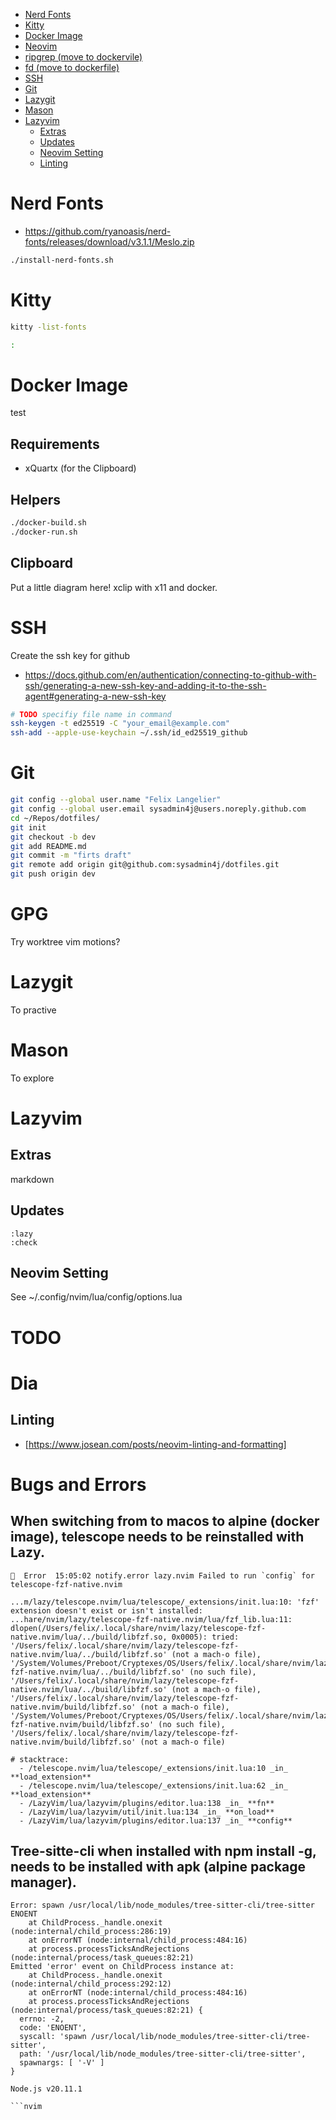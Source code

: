 <!--toc:start-->
- [Nerd Fonts](#nerd-fonts)
- [Kitty](#kitty)
- [Docker Image](#docker-image)
- [Neovim](#neovim)
- [ripgrep (move to dockervile)](#ripgrep-move-to-dockervile)
- [fd (move to dockerfile)](#fd-move-to-dockerfile)
- [SSH](#ssh)
- [Git](#git)
- [Lazygit](#lazygit)
- [Mason](#mason)
- [Lazyvim](#lazyvim)
  - [Extras](#extras)
  - [Updates](#updates)
  - [Neovim Setting](#neovim-setting)
  - [Linting](#linting)
<!--toc:end-->

# Nerd Fonts

* https://github.com/ryanoasis/nerd-fonts/releases/download/v3.1.1/Meslo.zip

```zsh
./install-nerd-fonts.sh
```

# Kitty

```zsh
kitty -list-fonts
```

```zsh
:
```

# Docker Image

test

## Requirements

- xQuartx (for the Clipboard)

## Helpers

```zsh
./docker-build.sh
./docker-run.sh
```

## Clipboard

Put a little diagram here! xclip with x11 and docker.

# SSH

Create the ssh key for github

*  https://docs.github.com/en/authentication/connecting-to-github-with-ssh/generating-a-new-ssh-key-and-adding-it-to-the-ssh-agent#generating-a-new-ssh-key

```zsh
# TODO specifiy file name in command
ssh-keygen -t ed25519 -C "your_email@example.com"
ssh-add --apple-use-keychain ~/.ssh/id_ed25519_github
```

# Git

```zsh
git config --global user.name "Felix Langelier"
git config --global user.email sysadmin4j@users.noreply.github.com
cd ~/Repos/dotfiles/
git init
git checkout -b dev
git add README.md
git commit -m "firts draft"
git remote add origin git@github.com:sysadmin4j/dotfiles.git
git push origin dev
```

# GPG

Try worktree
vim motions?

# Lazygit

To practive

# Mason

To explore

# Lazyvim

## Extras

markdown

## Updates

```vim
:lazy
:check
```


## Neovim Setting

See ~/.config/nvim/lua/config/options.lua


# TODO
# Dia

## Linting

- [https://www.josean.com/posts/neovim-linting-and-formatting]

# Bugs and Errors
## When switching from to macos to alpine (docker image), telescope needs to be reinstalled with Lazy.

```nvim
  Error  15:05:02 notify.error lazy.nvim Failed to run `config` for telescope-fzf-native.nvim

...m/lazy/telescope.nvim/lua/telescope/_extensions/init.lua:10: 'fzf' extension doesn't exist or isn't installed: ...hare/nvim/lazy/telescope-fzf-native.nvim/lua/fzf_lib.lua:11: dlopen(/Users/felix/.local/share/nvim/lazy/telescope-fzf-native.nvim/lua/../build/libfzf.so, 0x0005): tried: '/Users/felix/.local/share/nvim/lazy/telescope-fzf-native.nvim/lua/../build/libfzf.so' (not a mach-o file), '/System/Volumes/Preboot/Cryptexes/OS/Users/felix/.local/share/nvim/lazy/telescope-fzf-native.nvim/lua/../build/libfzf.so' (no such file), '/Users/felix/.local/share/nvim/lazy/telescope-fzf-native.nvim/lua/../build/libfzf.so' (not a mach-o file), '/Users/felix/.local/share/nvim/lazy/telescope-fzf-native.nvim/build/libfzf.so' (not a mach-o file), '/System/Volumes/Preboot/Cryptexes/OS/Users/felix/.local/share/nvim/lazy/telescope-fzf-native.nvim/build/libfzf.so' (no such file), '/Users/felix/.local/share/nvim/lazy/telescope-fzf-native.nvim/build/libfzf.so' (not a mach-o file)

# stacktrace:
  - /telescope.nvim/lua/telescope/_extensions/init.lua:10 _in_ **load_extension**
  - /telescope.nvim/lua/telescope/_extensions/init.lua:62 _in_ **load_extension**
  - /LazyVim/lua/lazyvim/plugins/editor.lua:138 _in_ **fn**
  - /LazyVim/lua/lazyvim/util/init.lua:134 _in_ **on_load**
  - /LazyVim/lua/lazyvim/plugins/editor.lua:137 _in_ **config**
```

## Tree-sitte-cli when installed with npm install -g, needs to be installed with apk (alpine package manager). 

```nvim
Error: spawn /usr/local/lib/node_modules/tree-sitter-cli/tree-sitter ENOENT
    at ChildProcess._handle.onexit (node:internal/child_process:286:19)
    at onErrorNT (node:internal/child_process:484:16)
    at process.processTicksAndRejections (node:internal/process/task_queues:82:21)
Emitted 'error' event on ChildProcess instance at:
    at ChildProcess._handle.onexit (node:internal/child_process:292:12)
    at onErrorNT (node:internal/child_process:484:16)
    at process.processTicksAndRejections (node:internal/process/task_queues:82:21) {
  errno: -2,
  code: 'ENOENT',
  syscall: 'spawn /usr/local/lib/node_modules/tree-sitter-cli/tree-sitter',
  path: '/usr/local/lib/node_modules/tree-sitter-cli/tree-sitter',
  spawnargs: [ '-V' ]
}

Node.js v20.11.1

```nvim
